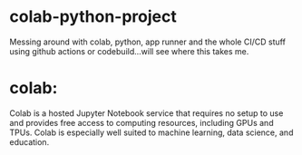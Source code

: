 # colab-python-project
Messing around with colab, python, app runner and the whole CI/CD stuff using github actions or codebuild...will see where this takes me.

# colab:
Colab is a hosted Jupyter Notebook service that requires no setup to use and provides free access to computing resources, including GPUs and TPUs. Colab is especially well suited to machine learning, data science, and education.
